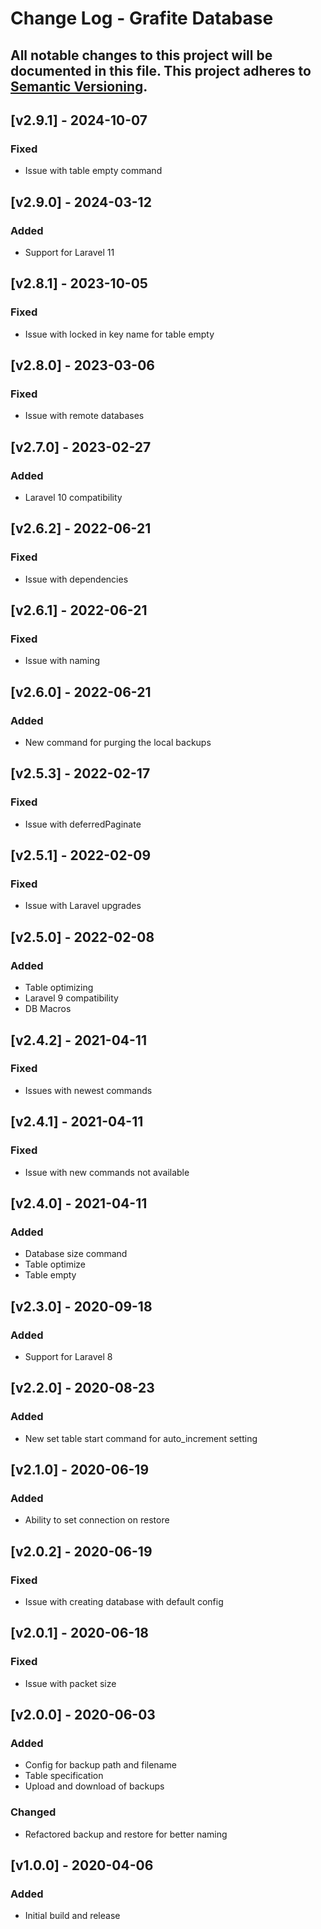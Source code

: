 # Change Log - Grafite Database
All notable changes to this project will be documented in this file.
This project adheres to [Semantic Versioning](http://semver.org/).
----

## [v2.9.1] - 2024-10-07

### Fixed
- Issue with table empty command

## [v2.9.0] - 2024-03-12

### Added
- Support for Laravel 11

## [v2.8.1] - 2023-10-05

### Fixed
- Issue with locked in key name for table empty

## [v2.8.0] - 2023-03-06

### Fixed
- Issue with remote databases

## [v2.7.0] - 2023-02-27

### Added
- Laravel 10 compatibility

## [v2.6.2] - 2022-06-21

### Fixed
- Issue with dependencies

## [v2.6.1] - 2022-06-21

### Fixed
- Issue with naming

## [v2.6.0] - 2022-06-21

### Added
- New command for purging the local backups

## [v2.5.3] - 2022-02-17

### Fixed
- Issue with deferredPaginate

## [v2.5.1] - 2022-02-09

### Fixed
- Issue with Laravel upgrades

## [v2.5.0] - 2022-02-08

### Added
- Table optimizing
- Laravel 9 compatibility
- DB Macros

## [v2.4.2] - 2021-04-11

### Fixed
- Issues with newest commands

## [v2.4.1] - 2021-04-11

### Fixed
- Issue with new commands not available

## [v2.4.0] - 2021-04-11

### Added
- Database size command
- Table optimize
- Table empty

## [v2.3.0] - 2020-09-18

### Added
- Support for Laravel 8

## [v2.2.0] - 2020-08-23

### Added
- New set table start command for auto_increment setting

## [v2.1.0] - 2020-06-19

### Added
- Ability to set connection on restore

## [v2.0.2] - 2020-06-19

### Fixed
- Issue with creating database with default config

## [v2.0.1] - 2020-06-18

### Fixed
- Issue with packet size

## [v2.0.0] - 2020-06-03

### Added
- Config for backup path and filename
- Table specification
- Upload and download of backups

### Changed
- Refactored backup and restore for better naming

## [v1.0.0] - 2020-04-06

### Added
- Initial build and release
